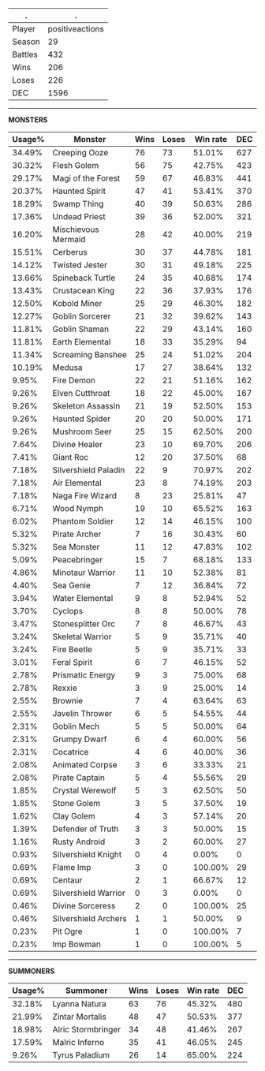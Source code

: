 .|.
|-|-
Player|positiveactions
Season|29
Battles|432
Wins|206
Loses|226
DEC|1596

---
**MONSTERS**

Usage%|Monster|Wins|Loses|Win rate|DEC|
-|-|-|-|-|-|
34.49%|Creeping Ooze|76|73|51.01%|627|
30.32%|Flesh Golem|56|75|42.75%|423|
29.17%|Magi of the Forest|59|67|46.83%|441|
20.37%|Haunted Spirit|47|41|53.41%|370|
18.29%|Swamp Thing|40|39|50.63%|286|
17.36%|Undead Priest|39|36|52.00%|321|
16.20%|Mischievous Mermaid|28|42|40.00%|219|
15.51%|Cerberus|30|37|44.78%|181|
14.12%|Twisted Jester|30|31|49.18%|225|
13.66%|Spineback Turtle|24|35|40.68%|174|
13.43%|Crustacean King|22|36|37.93%|176|
12.50%|Kobold Miner|25|29|46.30%|182|
12.27%|Goblin Sorcerer|21|32|39.62%|143|
11.81%|Goblin Shaman|22|29|43.14%|160|
11.81%|Earth Elemental|18|33|35.29%|94|
11.34%|Screaming Banshee|25|24|51.02%|204|
10.19%|Medusa|17|27|38.64%|132|
9.95%|Fire Demon|22|21|51.16%|162|
9.26%|Elven Cutthroat|18|22|45.00%|167|
9.26%|Skeleton Assassin|21|19|52.50%|153|
9.26%|Haunted Spider|20|20|50.00%|171|
9.26%|Mushroom Seer|25|15|62.50%|200|
7.64%|Divine Healer|23|10|69.70%|206|
7.41%|Giant Roc|12|20|37.50%|68|
7.18%|Silvershield Paladin|22|9|70.97%|202|
7.18%|Air Elemental|23|8|74.19%|203|
7.18%|Naga Fire Wizard|8|23|25.81%|47|
6.71%|Wood Nymph|19|10|65.52%|163|
6.02%|Phantom Soldier|12|14|46.15%|100|
5.32%|Pirate Archer|7|16|30.43%|60|
5.32%|Sea Monster|11|12|47.83%|102|
5.09%|Peacebringer|15|7|68.18%|133|
4.86%|Minotaur Warrior|11|10|52.38%|81|
4.40%|Sea Genie|7|12|36.84%|72|
3.94%|Water Elemental|9|8|52.94%|52|
3.70%|Cyclops|8|8|50.00%|78|
3.47%|Stonesplitter Orc|7|8|46.67%|43|
3.24%|Skeletal Warrior|5|9|35.71%|40|
3.24%|Fire Beetle|5|9|35.71%|33|
3.01%|Feral Spirit|6|7|46.15%|52|
2.78%|Prismatic Energy|9|3|75.00%|68|
2.78%|Rexxie|3|9|25.00%|14|
2.55%|Brownie|7|4|63.64%|63|
2.55%|Javelin Thrower|6|5|54.55%|44|
2.31%|Goblin Mech|5|5|50.00%|64|
2.31%|Grumpy Dwarf|6|4|60.00%|56|
2.31%|Cocatrice|4|6|40.00%|36|
2.08%|Animated Corpse|3|6|33.33%|21|
2.08%|Pirate Captain|5|4|55.56%|29|
1.85%|Crystal Werewolf|5|3|62.50%|50|
1.85%|Stone Golem|3|5|37.50%|19|
1.62%|Clay Golem|4|3|57.14%|20|
1.39%|Defender of Truth|3|3|50.00%|15|
1.16%|Rusty Android|3|2|60.00%|27|
0.93%|Silvershield Knight|0|4|0.00%|0|
0.69%|Flame Imp|3|0|100.00%|29|
0.69%|Centaur|2|1|66.67%|12|
0.69%|Silvershield Warrior|0|3|0.00%|0|
0.46%|Divine Sorceress|2|0|100.00%|25|
0.46%|Silvershield Archers|1|1|50.00%|9|
0.23%|Pit Ogre|1|0|100.00%|7|
0.23%|Imp Bowman|1|0|100.00%|5|

---
**SUMMONERS**

Usage%|Summoner|Wins|Loses|Win rate|DEC|
-|-|-|-|-|-|
32.18%|Lyanna Natura|63|76|45.32%|480|
21.99%|Zintar Mortalis|48|47|50.53%|377|
18.98%|Alric Stormbringer|34|48|41.46%|267|
17.59%|Malric Inferno|35|41|46.05%|245|
9.26%|Tyrus Paladium|26|14|65.00%|224|
